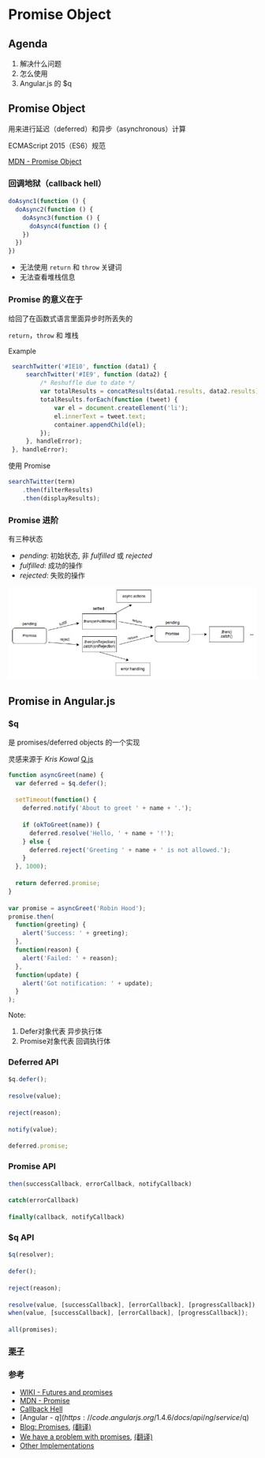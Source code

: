 # Promise Object



## Agenda
1. 解决什么问题
1. 怎么使用
1. Angular.js 的 $q



## Promise Object
用来进行延迟（deferred）和异步（asynchronous）计算


ECMAScript 2015（ES6）规范

[MDN - Promise Object](https://developer.mozilla.org/zh-CN/docs/Web/JavaScript/Reference/Global_Objects/Promise)


### 回调地狱（callback hell）

```javascript
doAsync1(function () {
  doAsync2(function () {
    doAsync3(function () {
      doAsync4(function () {
    })
  })
})
```


* 无法使用 ```return``` 和 ```throw``` 关键词
* 无法查看堆栈信息


### Promise 的意义在于

给回了在函数式语言里面异步时所丢失的

```return```，```throw``` 和 堆栈


Example
```javascript
 searchTwitter('#IE10', function (data1) {
     searchTwitter('#IE9', function (data2) {
         /* Reshuffle due to date */
         var totalResults = concatResults(data1.results, data2.results);
         totalResults.forEach(function (tweet) {
             var el = document.createElement('li');
             el.innerText = tweet.text;
             container.appendChild(el);
         });
     }, handleError);
 }, handleError);
```


使用 Promise
```javascript
searchTwitter(term)
	.then(filterResults)
	.then(displayResults);
```



### Promise 进阶


有三种状态

* *pending*: 初始状态, 非 *fulfilled* 或 *rejected*
* *fulfilled*: 成功的操作
* *rejected*: 失败的操作


![promises](promises.png)



## Promise in Angular.js


### $q

是 promises/deferred objects 的一个实现

灵感来源于 *Kris Kowal* [Q.js](https://github.com/kriskowal/q)


```javascript
function asyncGreet(name) {
  var deferred = $q.defer();

  setTimeout(function() {
    deferred.notify('About to greet ' + name + '.');

    if (okToGreet(name)) {
      deferred.resolve('Hello, ' + name + '!');
    } else {
      deferred.reject('Greeting ' + name + ' is not allowed.');
    }
  }, 1000);

  return deferred.promise;
}

var promise = asyncGreet('Robin Hood');
promise.then(
  function(greeting) {
    alert('Success: ' + greeting);
  },
  function(reason) {
    alert('Failed: ' + reason);
  },
  function(update) {
    alert('Got notification: ' + update);
  }
);
```

Note:
1. Defer对象代表 异步执行体
2. Promise对象代表 回调执行体


### Deferred API

```javascript
$q.defer();

resolve(value);

reject(reason);

notify(value);

deferred.promise;
```


### Promise API

```javascript
then(successCallback, errorCallback, notifyCallback)

catch(errorCallback)

finally(callback, notifyCallback)
```


### $q API

```javascript
$q(resolver);

defer();

reject(reason);

resolve(value, [successCallback], [errorCallback], [progressCallback]);
when(value, [successCallback], [errorCallback], [progressCallback]);

all(promises);
```



### [栗子](example.html)




### 参考
* [WIKI - Futures and promises](https://en.wikipedia.org/wiki/Futures_and_promises)
* [MDN - Promise](https://developer.mozilla.org/en/docs/Web/JavaScript/Reference/Global_Objects/Promise)
* [Callback Hell](http://callbackhell.com/)
* [Angular - $q](https://code.angularjs.org/1.4.6/docs/api/ng/service/$q)
* [Blog: Promises](http://blog.getify.com/promises-part-1/), [(翻译)](http://segmentfault.com/a/1190000000586666)
* [We have a problem with promises](http://pouchdb.com/2015/05/18/we-have-a-problem-with-promises.html), [(翻译)](http://web.jobbole.com/82601/)
* [Other Implementations](https://promisesaplus.com/implementations)
